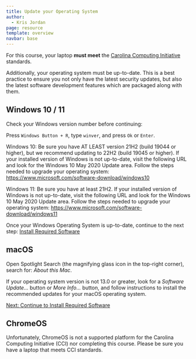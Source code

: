 ```yaml
---
title: Update your Operating System
author:
  - Kris Jordan
page: resource
template: overview
navbar: base
---
```


For this course, your laptop **must meet** the <a href="https://cci.unc.edu/new-students/minimum-laptop-requirement/" target="_blank">Carolina Computing Initiative</a> standards.

Additionally, your operating system must be up-to-date. This is a best practice to ensure you not only have the latest security updates, but also the latest software development features which are packaged along with them.

## Windows 10 / 11

Check your Windows version number before continuing:

Press `Windows Button + R`, type `winver`, and press `Ok` or `Enter`.

Windows 10: Be sure you have AT LEAST version 21H2 (build 19044 or higher), but we recommend updating to 22H2 (build 19045 or higher). If your installed version of Windows is not up-to-date, visit the following URL and look for the Windows 10 May 2020 Update area. Follow the steps needed to upgrade your operating system: <a href="https://www.microsoft.com/software-download/windows10" target="_blank">https://www.microsoft.com/software-download/windows10</a>

Windows 11: Be sure you have at least 21H2. If your installed version of Windows is not up-to-date, visit the following URL and look for the Windows 10 May 2020 Update area. Follow the steps needed to upgrade your operating system: <a href="https://www.microsoft.com/software-download/windows11" target="_blank">https://www.microsoft.com/software-download/windows11</a>

Once your Windows Operating System is up-to-date, continue to the next step: [Install Required Software](/resources/setup/software.html)

## macOS

Open Spotlight Search (the magnifying glass icon in the top-right corner), search for: _About this Mac_.

If your operating system version is not 13.0 or greater, look for a _Software Update..._ button or _More Info..._ button, and follow instructions to install the recommended updates for your macOS operating system.

[Next: Continue to Install Required Software](/resources/setup/software.html)

## ChromeOS

Unfortunately, ChromeOS is not a supported platform for the Carolina Computing Initiative (CCI) nor completing this course. Please be sure you have a laptop that meets CCI standards.